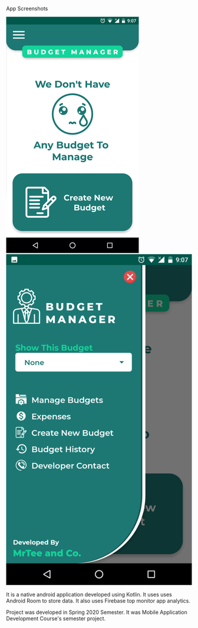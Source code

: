 App Screenshots

![Software Screenshot 01](https://github.com/MrTee99/Budget-Manager-Android-App/blob/main/Screenshots/1.png)
![Software Screenshot 02](https://github.com/MrTee99/Budget-Manager-Android-App/blob/main/Screenshots/2.png)

It is a native android application developed using Kotlin.
It uses uses Android Room to store data.
It also uses Firebase top monitor app analytics.

Project was developed in Spring 2020 Semester. It was Mobile Application Development Course's semester project. 
